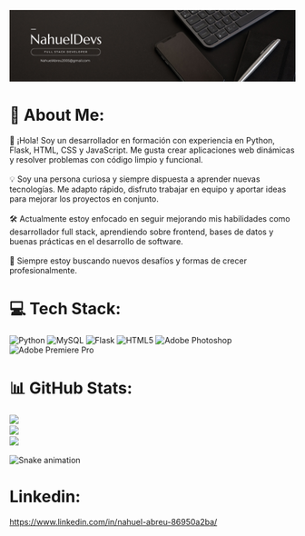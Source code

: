 ![Banner Thot Computación](banner.png)

# 💫 About Me:

👋 ¡Hola! Soy un desarrollador en formación con experiencia en Python, Flask, HTML, CSS y JavaScript. Me gusta crear aplicaciones web dinámicas y resolver problemas con código limpio y funcional.<br><br>💡 Soy una persona curiosa y siempre dispuesta a aprender nuevas tecnologías. Me adapto rápido, disfruto trabajar en equipo y aportar ideas para mejorar los proyectos en conjunto.<br><br>🛠️ Actualmente estoy enfocado en seguir mejorando mis habilidades como desarrollador full stack, aprendiendo sobre frontend, bases de datos y buenas prácticas en el desarrollo de software.<br><br>🚀 Siempre estoy buscando nuevos desafíos y formas de crecer profesionalmente.


# 💻 Tech Stack:
![Python](https://img.shields.io/badge/python-3670A0?style=for-the-badge&logo=python&logoColor=ffdd54) ![MySQL](https://img.shields.io/badge/mysql-4479A1.svg?style=for-the-badge&logo=mysql&logoColor=white) ![Flask](https://img.shields.io/badge/flask-%23000.svg?style=for-the-badge&logo=flask&logoColor=white) ![HTML5](https://img.shields.io/badge/html5-%23E34F26.svg?style=for-the-badge&logo=html5&logoColor=white) ![Adobe Photoshop](https://img.shields.io/badge/adobe%20photoshop-%2331A8FF.svg?style=for-the-badge&logo=adobe%20photoshop&logoColor=white) ![Adobe Premiere Pro](https://img.shields.io/badge/Adobe%20Premiere%20Pro-9999FF.svg?style=for-the-badge&logo=Adobe%20Premiere%20Pro&logoColor=white)
# 📊 GitHub Stats:
![](https://github-readme-stats.vercel.app/api?username=NahuelDevs&theme=dark&hide_border=false&include_all_commits=true&count_private=true)<br/>
![](https://nirzak-streak-stats.vercel.app/?user=NahuelDevs&theme=dark&hide_border=false)<br/>
![](https://github-readme-stats.vercel.app/api/top-langs/?username=NahuelDevs&theme=dark&hide_border=false&include_all_commits=true&count_private=true&layout=compact)


<img src="https://raw.githubusercontent.com/maurodesouza/maurodesouza/output/snake.svg" alt="Snake animation" />

###

# Linkedin:
https://www.linkedin.com/in/nahuel-abreu-86950a2ba/
